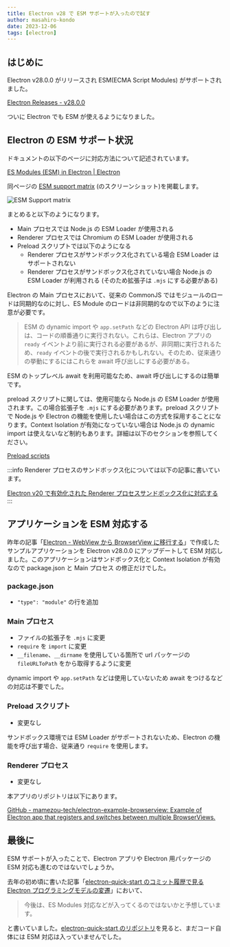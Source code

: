 ```yaml
---
title: Electron v28 で ESM サポートが入ったので試す
author: masahiro-kondo
date: 2023-12-06
tags: [electron]
---
```


## はじめに

Electron v28.0.0 がリリースされ ESM(ECMA Script Modules) がサポートされました。

[Electron Releases - v28.0.0](https://releases.electronjs.org/release/v28.0.0)

ついに Electron でも ESM が使えるようになりました。

## Electron の ESM サポート状況

ドキュメントの以下のページに対応方法について記述されています。

[ES Modules (ESM) in Electron | Electron](https://www.electronjs.org/docs/latest/tutorial/esm)

同ページの [ESM support matrix](https://www.electronjs.org/docs/latest/tutorial/esm#summary-esm-support-matrix) (のスクリーンショット)を掲載します。

![ESM Support matrix](https://i.gyazo.com/3d11643d9b8bee56d8ff63db366d86c2.png)

まとめると以下のようになります。

- Main プロセスでは Node.js の ESM Loader が使用される
- Renderer プロセスでは Chromium の ESM Loader が使用される
- Preload スクリプトでは以下のようになる
  - Renderer プロセスがサンドボックス化されている場合 ESM Loader はサポートされない
  - Renderer プロセスがサンドボックス化されていない場合 Node.js の ESM Loader が利用される (そのため拡張子は `.mjs` にする必要がある)

Electron の Main プロセスにおいて、従来の CommonJS ではモジュールのロードは同期的なのに対し、ES Module のロードは非同期的なので以下のように注意が必要です。

> ESM の dynamic import や `app.setPath` などの  Electron API は呼び出しは、コードの順番通りに実行されない。これらは、Electron アプリの `ready` イベントより前に実行される必要があるが、非同期に実行されるため、`ready` イベントの後で実行されるかもしれない。そのため、従来通りの挙動にするにはこれらを await 呼び出しにする必要がある。

ESM のトップレベル await を利用可能なため、await 呼び出しにするのは簡単です。

preload スクリプトに関しては、使用可能なら Node.js の ESM Loader が使用されます。この場合拡張子を `.mjs` にする必要があります。preload スクリプトで Node.js や Electron の機能を使用したい場合はこの方式を採用することになります。Context Isolation が有効になっていない場合は Node.js の dynamic import は使えないなど制約もあります。詳細は以下のセクションを参照してください。

[Preload scripts](https://www.electronjs.org/docs/latest/tutorial/esm#preload-scripts)

:::info
Renderer プロセスのサンドボックス化については以下の記事に書いています。

[Electron v20 で有効化された Renderer プロセスサンドボックス化に対応する](/blogs/2022/08/03/electron-renderer-process-sandboxed/)
:::

## アプリケーションを ESM 対応する

昨年の記事「[Electron - WebView から BrowserView に移行する](/blogs/2022/01/07/electron-browserview/)」で作成したサンプルアプリケーションを Electron v28.0.0 にアップデートして ESM 対応しました。このアプリケーションはサンドボックス化と Context Isolation が有効なので package.json と Main プロセス の修正だけでした。

### package.json
- `"type": "module"` の行を追加

### Main プロセス

- ファイルの拡張子を `.mjs` に変更
- `require` を `import` に変更
- `__filename`、`__dirname` を使用している箇所で url パッケージの `fileURLToPath` をから取得するように変更

dynamic import や `app.setPath` などは使用していないため await をつけるなどの対応は不要でした。

### Preload スクリプト

- 変更なし

サンドボックス環境では ESM Loader がサポートされないため、Electron の機能を呼び出す場合、従来通り `require` を使用します。

### Renderer プロセス

- 変更なし

本アプリのリポジトリは以下にあります。

[GitHub - mamezou-tech/electron-example-browserview: Example of Electron app that registers and switches between multiple BrowserViews.](https://github.com/mamezou-tech/electron-example-browserview)

## 最後に
ESM サポートが入ったことで、Electron アプリや Electron 用パッケージの ESM 対応も進むのではないでしょうか。

去年の初め頃に書いた記事「[electron-quick-start のコミット履歴で見る Electron プログラミングモデルの変遷](/blogs/2022/02/14/history-of-electron-quick-start/)」において、

> 今後は、ES Modules 対応などが入ってくるのではないかと予想しています。

と書いていました。[electron-quick-start のリポジトリ](https://github.com/electron/electron-quick-start)を見ると、まだコード自体には ESM 対応は入っていませんでした。

